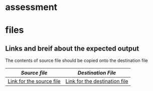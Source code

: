 # assessment

# files
## Links and breif about the expected output
The contents of source file should be copied onto the destination file

|***Source file***|***Destination File***|
|---|---|
|[Link for the source file](source.txt)|[Link for the destination file](destination.txt)|